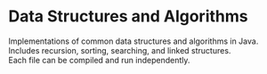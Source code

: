 # Data Structures and Algorithms

Implementations of common data structures and algorithms in Java.  
Includes recursion, sorting, searching, and linked structures.  
Each file can be compiled and run independently.
